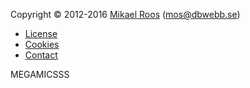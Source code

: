 Copyright &copy; 2012-2016 [Mikael Roos](https://mikaelroos.se) (mos@dbwebb.se)

* [License](license)
* [Cookies](cookies)
* [Contact](contact)


MEGAMICSSS
